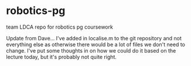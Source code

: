 # robotics-pg
team LDCA repo for robotics pg coursework

Update from Dave...
I've added in localise.m to the git repository and not everything else as otherwise there would be a lot of files we don't need to change. I've put some thoughts in on how we could do it based on the lecture today, but it's probably not quite right. 